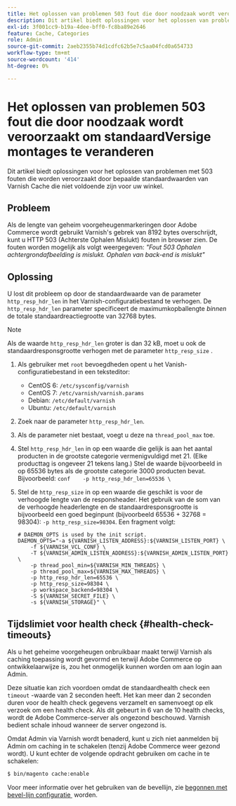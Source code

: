 ```yaml
---
title: Het oplossen van problemen 503 fout die door noodzaak wordt veroorzaakt om standaardVersige montages te veranderen
description: Dit artikel biedt oplossingen voor het oplossen van problemen met 503 fouten die worden veroorzaakt door bepaalde standaardwaarden van Varnish Cache die niet voldoende zijn voor uw winkel.
exl-id: 3f001cc9-b19a-4dee-bff0-fc8ba89e2646
feature: Cache, Categories
role: Admin
source-git-commit: 2aeb2355b74d1cdfc62b5e7c5aa04fcd0a654733
workflow-type: tm+mt
source-wordcount: '414'
ht-degree: 0%

---
```


# Het oplossen van problemen 503 fout die door noodzaak wordt veroorzaakt om standaardVersige montages te veranderen

Dit artikel biedt oplossingen voor het oplossen van problemen met 503 fouten die worden veroorzaakt door bepaalde standaardwaarden van Varnish Cache die niet voldoende zijn voor uw winkel.

## Probleem

Als de lengte van geheim voorgeheugenmarkeringen door Adobe Commerce wordt gebruikt Varnish&#39;s gebrek van 8192 bytes overschrijdt, kunt u HTTP 503 (Achterste Ophalen Mislukt) fouten in browser zien. De fouten worden mogelijk als volgt weergegeven: *&quot;Fout 503 Ophalen achtergrondafbeelding is mislukt. Ophalen van back-end is mislukt&quot;*

## Oplossing

U lost dit probleem op door de standaardwaarde van de parameter `http_resp_hdr_len` in het Varnish-configuratiebestand te verhogen. De `http_resp_hdr_len` parameter specificeert de maximumkopballengte *binnen* de totale standaardreactiegrootte van 32768 bytes.

>[!NOTE]
>
>Als de waarde `http_resp_hdr_len` groter is dan 32 kB, moet u ook de standaardresponsgrootte verhogen met de parameter `http_resp_size` .

1. Als gebruiker met `root` bevoegdheden opent u het Vanish-configuratiebestand in een teksteditor:
   * CentOS 6: `/etc/sysconfig/varnish`
   * CentOS 7: `/etc/varnish/varnish.params`
   * Debian: `/etc/default/varnish`
   * Ubuntu: `/etc/default/varnish`
1. Zoek naar de parameter `http_resp_hdr_len`.
1. Als de parameter niet bestaat, voegt u deze na `thread_pool_max` toe.
1. Stel `http_resp_hdr_len` in op een waarde die gelijk is aan het aantal producten in de grootste categorie vermenigvuldigd met 21. (Elke producttag is ongeveer 21 tekens lang.)    Stel de waarde bijvoorbeeld in op 65536 bytes als de grootste categorie 3000 producten bevat.    Bijvoorbeeld:    ```conf    -p http_resp_hdr_len=65536 \    ```
1. Stel de `http_resp_size` in op een waarde die geschikt is voor de verhoogde lengte van de responsheader.    Het gebruik van de som van de verhoogde headerlengte en de standaardresponsgrootte is bijvoorbeeld een goed beginpunt (bijvoorbeeld 65536 + 32768 = 98304): `-p http_resp_size=98304`. Een fragment volgt:

   ```
   # DAEMON_OPTS is used by the init script.
   DAEMON_OPTS="-a ${VARNISH_LISTEN_ADDRESS}:${VARNISH_LISTEN_PORT} \
       -f ${VARNISH_VCL_CONF} \
       -T ${VARNISH_ADMIN_LISTEN_ADDRESS}:${VARNISH_ADMIN_LISTEN_PORT} \
       -p thread_pool_min=${VARNISH_MIN_THREADS} \
       -p thread_pool_max=${VARNISH_MAX_THREADS} \
       -p http_resp_hdr_len=65536 \
       -p http_resp_size=98304 \
       -p workspace_backend=98304 \
       -S ${VARNISH_SECRET_FILE} \
       -s ${VARNISH_STORAGE}" \
   ```

## Tijdslimiet voor health check {#health-check-timeouts}

Als u het geheime voorgeheugen onbruikbaar maakt terwijl Varnish als caching toepassing wordt gevormd en terwijl Adobe Commerce op ontwikkelaarwijze is, zou het onmogelijk kunnen worden om aan login aan Admin.

Deze situatie kan zich voordoen omdat de standaardhealth check een `timeout` -waarde van 2 seconden heeft. Het kan meer dan 2 seconden duren voor de health check gegevens verzamelt en samenvoegt op elk verzoek om een health check. Als dit gebeurt in 6 van de 10 health checks, wordt de Adobe Commerce-server als ongezond beschouwd. Varnish bedient schale inhoud wanneer de server ongezond is.

Omdat Admin via Varnish wordt benaderd, kunt u zich niet aanmelden bij Admin om caching in te schakelen (tenzij Adobe Commerce weer gezond wordt). U kunt echter de volgende opdracht gebruiken om cache in te schakelen:

```bash
$ bin/magento cache:enable
```

Voor meer informatie over het gebruiken van de bevellijn, zie [&#x200B; begonnen met bevel-lijn configuratie &#x200B;](https://experienceleague.adobe.com/nl/docs/commerce-operations/configuration-guide/cli/config-cli) worden.
